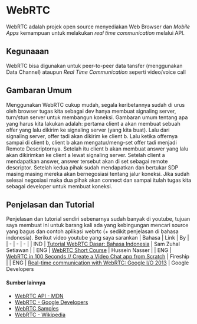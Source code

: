 # **WebRTC**
WebRTC adalah projek open source menyediakan  Web Browser dan *Mobile Apps* kemampuan untuk melakukan *real time communication* melalui API.
## Kegunaaan
WebRTC bisa digunakan untuk peer-to-peer data tansfer (menggunakan Data Channel) ataupun *Real Time Communication* seperti video/voice call
## Gambaran Umum
Menggunakan WebRTC cukup mudah, segala keribetannya sudah di urus oleh browser tugas kita sebagai dev hanya membuat signaling server, turn/stun server untuk membangun koneksi. Gambaran umum tentang apa yang harus kita lakukan adalah: pertama client a akan membuat sebuah offer yang lalu dikirim ke signaling server (yang kita buat). Lalu dari signaling server, offer tadi akan dikirim ke client b. Lalu ketika offernya sampai di client b, client b akan mengatur/meng-set offer tadi menjadi Remote Descriptornya. Setelah itu client b akan membuat answer yang lalu akan dikirimkan ke client a lewat signaling server. Setelah client a mendapatkan answer, answer tersebut akan di set sebagai remote descriptor. Setelah kedua pihak sudah mendapatkan dan bertukar SDP masing masing mereka akan bernegosiasi tentang jalur koneksi. Jika sudah selesai negosiasi maka dua pihak akan connect dan sampai itulah tugas kita sebagai developer untuk membuat koneksi.
## Penjelasan dan Tutorial
Penjelasan dan tutorial sendiri sebenarnya sudah banyak di youtube, tujuan saya membuat ini untuk barang kali ada yang kebingungan mencari source yang bagus dan contoh aplikasi webrtc (+ sedikit penjelasan di bahasa indonesia). Berikut video youtube yang saya sarankan
| Bahasa | Link | By |
| - | - | - |
| IND | [Tutorial WebRTC Dasar: Bahasa Indonesia](https://www.youtube.com/watch?v=hF2aKt9CJY8) | Sam Zuhal Setiawan |
| ENG | [WebRTC Short Course](https://www.youtube.com/watch?v=FExZvpVvYxA) | Hussein Nasser |
| ENG | [WebRTC in 100 Seconds // Create a Video Chat app from Scratch](https://youtu.be/WmR9IMUD_CY) | Fireship |
| ENG | [Real-time communication with WebRTC: Google I/O 2013](https://youtu.be/p2HzZkd2A40) | Google Developers

#### Sumber lainnya
- [WebRTC API - MDN](https://developer.mozilla.org/en-US/docs/Web/API/WebRTC_API)
- [WebRTC - Google Developers](https://webrtc.org/)
- [WebRTC Samples](https://webrtc.github.io/samples/)
- [WebRTC - Wikipedia](https://en.wikipedia.org/wiki/WebRTC#Applications)
